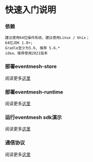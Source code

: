 # 快速入门说明

### 依赖

```
建议使用64位操作系统，建议使用Linux / Unix；
64位JDK 1.8+;
Gradle至少为5.6, 推荐 5.6.*
idea，推荐使用2021版本
```

### 部署eventmesh-store

阅读更多[这里](eventmesh-store-quickstart.zh-CN.md)

### 部署eventmesh-runtime

阅读更多[这里](eventmesh-runtime-quickstart.zh-CN.md)

### 运行eventmesh sdk演示

阅读更多[这里](eventmesh-sdk-java-quickstart.zh-CN.md)

### 通信协议

阅读更多[这里](eventmesh-runtime-protocol.zh-CN.md)